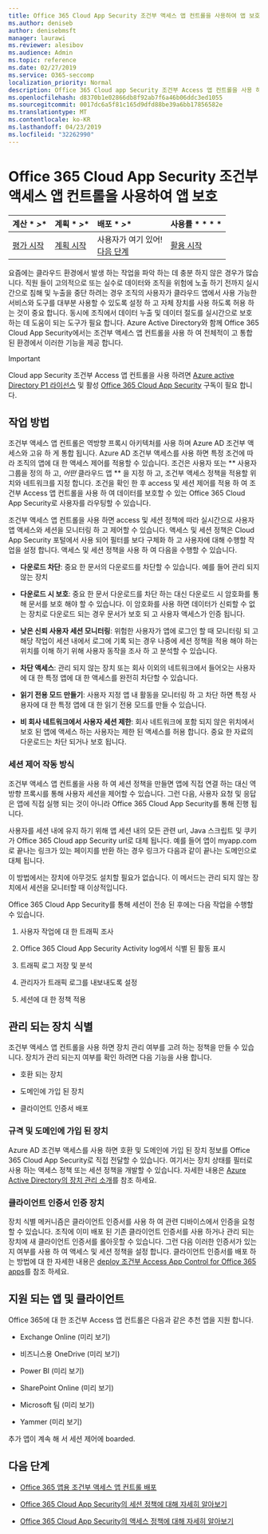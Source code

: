 ```yaml
---
title: Office 365 Cloud App Security 조건부 액세스 앱 컨트롤을 사용하여 앱 보호
ms.author: deniseb
author: denisebmsft
manager: laurawi
ms.reviewer: alesibov
ms.audience: Admin
ms.topic: reference
ms.date: 02/27/2019
ms.service: O365-seccomp
localization_priority: Normal
description: Office 365 Cloud app Security 조건부 Access 앱 컨트롤을 사용 하 여 실시간으로 위반 및 누출을 중단 합니다.
ms.openlocfilehash: d8370b1e02866db8f92ab7f6a46b06ddc3ed1055
ms.sourcegitcommit: 0017dc6a5f81c165d9dfd88be39a6bb17856582e
ms.translationtype: MT
ms.contentlocale: ko-KR
ms.lasthandoff: 04/23/2019
ms.locfileid: "32262990"
---
```

# <a name="protect-apps-with-office-365-cloud-app-security-conditional-access-app-control"></a>Office 365 Cloud App Security 조건부 액세스 앱 컨트롤을 사용하여 앱 보호

|계산 * *\>**|계획 * *\>**|배포 * *\>**|사용률 * * * *|
|:-----|:-----|:-----|:-----|
|[평가 시작](office-365-cas-overview.md) <br/> |[계획 시작](get-ready-for-office-365-cas.md) <br/> |사용자가 여기 있어!  <br/> [다음 단계](ocas-deploy-conditional-access-app-control.md) <br/> |[활용 시작](utilization-activities-for-ocas.md) <br/> |

요즘에는 클라우드 환경에서 발생 하는 작업을 파악 하는 데 충분 하지 않은 경우가 많습니다. 직원 들이 고의적으로 또는 실수로 데이터와 조직을 위험에 노출 하기 전까지 실시간으로 침해 및 누출을 중단 하려는 경우 조직의 사용자가 클라우드 앱에서 사용 가능한 서비스와 도구를 대부분 사용할 수 있도록 설정 하 고 자체 장치를 사용 하도록 허용 하는 것이 중요 합니다. 동시에 조직에서 데이터 누출 및 데이터 절도를 실시간으로 보호 하는 데 도움이 되는 도구가 필요 합니다. Azure Active Directory와 함께 Office 365 Cloud App Security에서는 조건부 액세스 앱 컨트롤을 사용 하 여 전체적이 고 통합 된 환경에서 이러한 기능을 제공 합니다.

> [!IMPORTANT]
> Cloud app Security 조건부 Access 앱 컨트롤을 사용 하려면 [Azure active Directory P1 라이선스](https://azure.microsoft.com/pricing/details/active-directory/) 및 활성 [Office 365 Cloud App Security](office-365-cas-overview.md) 구독이 필요 합니다.

## <a name="how-it-works"></a>작업 방법

조건부 액세스 앱 컨트롤은 역방향 프록시 아키텍처를 사용 하며 Azure AD 조건부 액세스와 고유 하 게 통합 됩니다. Azure AD 조건부 액세스를 사용 하면 특정 조건에 따라 조직의 앱에 대 한 액세스 제어를 적용할 수 있습니다. 조건은 사용자 또는 ** 사용자 그룹을 정의 하 고, *어떤* 클라우드 앱 ** 을 지정 하 고, 조건부 액세스 정책을 적용할 위치와 네트워크를 지정 합니다. 조건을 확인 한 후 access 및 세션 제어를 적용 하 여 조건부 Access 앱 컨트롤을 사용 하 여 데이터를 보호할 수 있는 Office 365 Cloud App Security로 사용자를 라우팅할 수 있습니다.

조건부 액세스 앱 컨트롤을 사용 하면 access 및 세션 정책에 따라 실시간으로 사용자 앱 액세스와 세션을 모니터링 하 고 제어할 수 있습니다. 액세스 및 세션 정책은 Cloud App Security 포털에서 사용 되어 필터를 보다 구체화 하 고 사용자에 대해 수행할 작업을 설정 합니다. 액세스 및 세션 정책을 사용 하 여 다음을 수행할 수 있습니다.

- **다운로드 차단**: 중요 한 문서의 다운로드를 차단할 수 있습니다. 예를 들어 관리 되지 않는 장치

- **다운로드 시 보호**: 중요 한 문서 다운로드를 차단 하는 대신 다운로드 시 암호화를 통해 문서를 보호 해야 할 수 있습니다. 이 암호화를 사용 하면 데이터가 신뢰할 수 없는 장치로 다운로드 되는 경우 문서가 보호 되 고 사용자 액세스가 인증 됩니다.

- **낮은 신뢰 사용자 세션 모니터링**: 위험한 사용자가 앱에 로그인 할 때 모니터링 되 고 해당 작업이 세션 내에서 로그에 기록 되는 경우 나중에 세션 정책을 적용 해야 하는 위치를 이해 하기 위해 사용자 동작을 조사 하 고 분석할 수 있습니다.

- **차단 액세스**: 관리 되지 않는 장치 또는 회사 이외의 네트워크에서 들어오는 사용자에 대 한 특정 앱에 대 한 액세스를 완전히 차단할 수 있습니다.

- **읽기 전용 모드 만들기**: 사용자 지정 앱 내 활동을 모니터링 하 고 차단 하면 특정 사용자에 대 한 특정 앱에 대 한 읽기 전용 모드를 만들 수 있습니다.

- **비 회사 네트워크에서 사용자 세션 제한**: 회사 네트워크에 포함 되지 않은 위치에서 보호 된 앱에 액세스 하는 사용자는 제한 된 액세스를 허용 합니다. 중요 한 자료의 다운로드는 차단 되거나 보호 됩니다.

### <a name="how-session-control-works"></a>세션 제어 작동 방식

조건부 액세스 앱 컨트롤을 사용 하 여 세션 정책을 만들면 앱에 직접 연결 하는 대신 역방향 프록시를 통해 사용자 세션을 제어할 수 있습니다. 그런 다음, 사용자 요청 및 응답은 앱에 직접 실행 되는 것이 아니라 Office 365 Cloud App Security를 통해 진행 됩니다.

사용자를 세션 내에 유지 하기 위해 앱 세션 내의 모든 관련 url, Java 스크립트 및 쿠키가 Office 365 Cloud app Security url로 대체 됩니다. 예를 들어 앱이 myapp.com로 끝나는 링크가 있는 페이지를 반환 하는 경우 링크가 다음과 같이 끝나는 도메인으로 대체 됩니다.

이 방법에서는 장치에 아무것도 설치할 필요가 없습니다. 이 메서드는 관리 되지 않는 장치에서 세션을 모니터할 때 이상적입니다.

Office 365 Cloud App Security를 통해 세션이 전송 된 후에는 다음 작업을 수행할 수 있습니다.

1. 사용자 작업에 대 한 트래픽 조사

2. Office 365 Cloud App Security Activity log에서 식별 된 활동 표시

3. 트래픽 로그 저장 및 분석

4. 관리자가 트래픽 로그를 내보내도록 설정

5. 세션에 대 한 정책 적용

## <a name="managed-device-identification"></a>관리 되는 장치 식별

조건부 액세스 앱 컨트롤을 사용 하면 장치 관리 여부를 고려 하는 정책을 만들 수 있습니다. 장치가 관리 되는지 여부를 확인 하려면 다음 기능을 사용 합니다.

- 호환 되는 장치

- 도메인에 가입 된 장치

- 클라이언트 인증서 배포

### <a name="compliant-and-domain-joined-devices"></a>규격 및 도메인에 가입 된 장치

Azure AD 조건부 액세스를 사용 하면 호환 및 도메인에 가입 된 장치 정보를 Office 365 Cloud App Security로 직접 전달할 수 있습니다. 여기서는 장치 상태를 필터로 사용 하는 액세스 정책 또는 세션 정책을 개발할 수 있습니다. 자세한 내용은 [Azure Active Directory의 장치 관리 소개](https://docs.microsoft.com/azure/active-directory/device-management-introduction)를 참조 하세요.

### <a name="client-certificate-authenticated-devices"></a>클라이언트 인증서 인증 장치

장치 식별 메커니즘은 클라이언트 인증서를 사용 하 여 관련 디바이스에서 인증을 요청할 수 있습니다. 조직에 이미 배포 된 기존 클라이언트 인증서를 사용 하거나 관리 되는 장치에 새 클라이언트 인증서를 롤아웃할 수 있습니다. 그런 다음 이러한 인증서가 있는지 여부를 사용 하 여 액세스 및 세션 정책을 설정 합니다. 클라이언트 인증서를 배포 하는 방법에 대 한 자세한 내용은 [deploy 조건부 Access App Control for Office 365 apps](ocas-deploy-conditional-access-app-control.md)를 참조 하세요.

## <a name="supported-apps-and-clients"></a>지원 되는 앱 및 클라이언트

Office 365에 대 한 조건부 Access 앱 컨트롤은 다음과 같은 추천 앱을 지원 합니다.

- Exchange Online (미리 보기)

- 비즈니스용 OneDrive (미리 보기)

- Power BI (미리 보기)

- SharePoint Online (미리 보기)

- Microsoft 팀 (미리 보기)

- Yammer (미리 보기)

추가 앱이 계속 해 서 세션 제어에 boarded.

## <a name="next-steps"></a>다음 단계

- [Office 365 앱용 조건부 액세스 앱 컨트롤 배포](ocas-deploy-conditional-access-app-control.md)

- [Office 365 Cloud App Security의 세션 정책에 대해 자세히 알아보기](ocas-session-policies.md)

- [Office 365 Cloud App Security의 액세스 정책에 대해 자세히 알아보기](ocas-access-policies.md) 